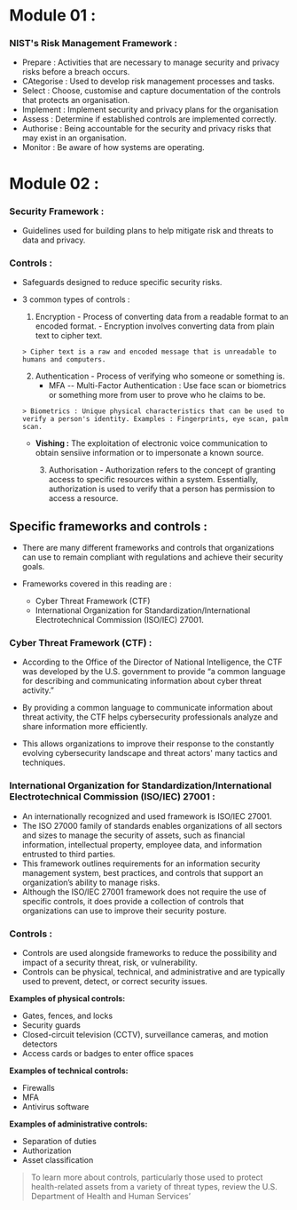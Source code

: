 # Module 01 : 

### NIST's Risk Management Framework :
- Prepare : Activities that are necessary to manage security and privacy risks before a breach occurs.
- CAtegorise : Used to develop risk management processes and tasks.
- Select : Choose, customise and capture documentation of the controls that protects an organisation. 
- Implement : Implement security and privacy plans for the organisation
- Assess : Determine if established controls are implemented correctly.
- Authorise : Being accountable for the security and privacy risks that may exist in an organisation.
- Monitor : Be aware of how systems are operating. 

 # Module 02 :

 ### Security Framework :
 - Guidelines used for building plans to help mitigate risk and threats to data and privacy.

### Controls :
- Safeguards designed to reduce specific security risks.
- 3 common types of controls :
    1. Encryption - Process of converting data from a readable format to an encoded format.
      - Encryption involves converting data from plain text to cipher text.
     
      > Cipher text is a raw and encoded message that is unreadable to humans and computers. 
    
    2. Authentication -  Process of verifying who someone or something is.
         - MFA -- Multi-Factor Authentication : Use face scan or biometrics or something more from user to prove who he claims to be.

      > Biometrics : Unique physical characteristics that can be used to verify a person's identity. Examples : Fingerprints, eye scan, palm scan.

  - **Vishing :**  The exploitation of electronic voice communication to obtain sensiive information or to impersonate a known source. 
  
    3. Authorisation - Authorization refers to the concept of granting access to specific resources within a system. Essentially, authorization is used to verify that a person has permission to access a resource.
  
## Specific frameworks and controls :

- There are many different frameworks and controls that organizations can use to remain compliant with regulations and achieve their security goals.

-  Frameworks covered in this reading are :
    -  Cyber Threat Framework (CTF) 
    -  International Organization for Standardization/International Electrotechnical Commission (ISO/IEC) 27001.

### Cyber Threat Framework (CTF) :

- According to the Office of the Director of National Intelligence, the CTF was developed by the U.S. government to provide “a common language for describing and communicating information about cyber threat activity.”

- By providing a common language to communicate information about threat activity, the CTF helps cybersecurity professionals analyze and share information more efficiently.

- This allows organizations to improve their response to the constantly evolving cybersecurity landscape and threat actors' many tactics and techniques.

### International Organization for Standardization/International Electrotechnical Commission (ISO/IEC) 27001 :

- An internationally recognized and used framework is ISO/IEC 27001.
- The ISO 27000 family of standards enables organizations of all sectors and sizes to manage the security of assets, such as financial information, intellectual property, employee data, and information entrusted to third parties.
- This framework outlines requirements for an information security management system, best practices, and controls that support an organization’s ability to manage risks.
- Although the ISO/IEC 27001 framework does not require the use of specific controls, it does provide a collection of controls that organizations can use to improve their security posture.

### Controls :

- Controls are used alongside frameworks to reduce the possibility and impact of a security threat, risk, or vulnerability.
- Controls can be physical, technical, and administrative and are typically used to prevent, detect, or correct security issues.

**Examples of physical controls:**

- Gates, fences, and locks
- Security guards
- Closed-circuit television (CCTV), surveillance cameras, and motion detectors
- Access cards or badges to enter office spaces

**Examples of technical controls:**

- Firewalls
- MFA
- Antivirus software

**Examples of administrative controls:**

- Separation of duties
- Authorization
- Asset classification

> To learn more about controls, particularly those used to protect health-related assets from 
a variety of threat types, review the U.S. Department of Health and Human Services’   
